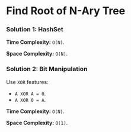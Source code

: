 # Find Root of N-Ary Tree

### Solution 1: HashSet
**Time Complexity:** `O(N)`.

**Space Complexity:** `O(N)`.

### Solution 2: Bit Manipulation
Use `XOR` features:

* `A XOR A = 0`.
* `A XOR 0 = A`.

**Time Complexity:** `O(N)`.

**Space Complexity:** `O(1)`.